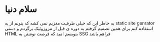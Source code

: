 # سلام دنیا
به خاطر این که خیلی ظرفیت مغزیم نمی کشه که بتونم از یه static site genrator استفاده کنم برای همین تصمیم گرفتم به دوره ی قبل از مزوزوئیک برگردم و دستی HTML بنویسم امید که فرصت نوشتن یه SSG فراهم باشد 